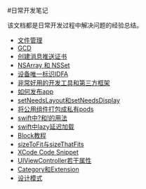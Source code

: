 #日常开发笔记

该文档都是日常开发过程中解决问题的经验总结。
  * [文件管理](Content/File.md)
  * [GCD](Content/GCD.md)
  * [创建消息推送证书](Content/创建消息推送证书.md)
  * [NSArray 和 NSSet](Content/Collection.md)
  * [设备唯一标识IDFA](Content/IDFA.md)
  * [非常好用的开发工具和第三方框架](Content/ThirdPart.md)
  * [如何发布app](Content/SubmitApp.md)
  * [setNeedsLayout和setNeedsDisplay](Content/Show.md)
  * [将公用组件打包成私有pods](Content/Cocopods.md)
  * [swift中?和!的用法](Content/swift01.md)
  * [swift中lazy延迟加载](Content/swift02.md)
  * [Block教程](http://www.dreamingwish.com/article/block教程系列.html)
  * [sizeToFit与sizeThatFits](Content/Size.md)
  * [XCode Code Snippet](Content/Snippet.md)
  * [UIViewController若干属性](Content/UIViewController.md)
  * [Category和Extension](Content/Category.md)
  * [设计模式](Content/DesignPatterns.md)



